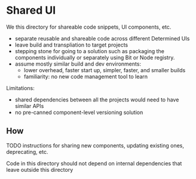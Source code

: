 # Shared UI

We this directory for shareable code snippets, UI components, etc.

- separate reusable and shareable code across different Determined UIs
- leave build and transpliation to target projects
- stepping stone for going to a solution such as packaging the components individually
or separately using Bit or Node registry.
- assume mostly similar build and dev environments:
  - lower overhead, faster start up, simpler, faster, and smaller builds
  - familiarity: no new code management tool to learn

Limitations:
- shared dependencies between all the projects would need to have similar APIs
- no pre-canned component-level versioning solution

## How

TODO instructions for sharing new components, updating existing ones, deprecating, etc.

Code in this directory should not depend on internal dependencies that leave outside this directory
